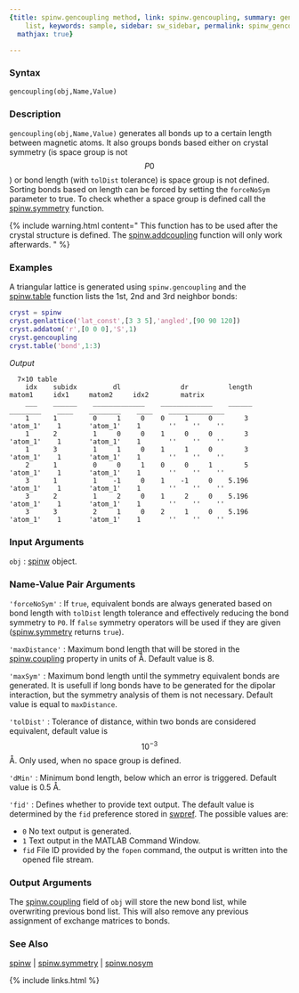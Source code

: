 ```yaml
---
{title: spinw.gencoupling method, link: spinw.gencoupling, summary: generates bond
    list, keywords: sample, sidebar: sw_sidebar, permalink: spinw_gencoupling, folder: spinw,
  mathjax: true}

---
```

 
### Syntax
 
`gencoupling(obj,Name,Value)`
 
### Description
 
`gencoupling(obj,Name,Value)` generates all bonds up to a certain length
between magnetic atoms. It also groups bonds based either on crystal
symmetry (is space group is not $$P0$$) or bond length (with `tolDist`
tolerance) is space group is not defined. Sorting bonds based on length
can be forced by setting the `forceNoSym` parameter to true. To check
whether a space group is defined call the [spinw.symmetry](spinw_symmetry) function.
 
{% include warning.html content=" This function has to be used after the crystal structure is defined.
  The [spinw.addcoupling](spinw_addcoupling) function will only work afterwards. " %}
 
### Examples
 
A triangular lattice is generated using `spinw.gencoupling` and
the [spinw.table](spinw_table) function lists the 1st, 2nd and 3rd neighbor bonds:
 
```matlab
cryst = spinw
cryst.genlattice('lat_const',[3 3 5],'angled',[90 90 120])
cryst.addatom('r',[0 0 0],'S',1)
cryst.gencoupling
cryst.table('bond',1:3)
```
*Output*
```
  7×10 table
    idx    subidx         dl               dr          length     matom1     idx1     matom2     idx2        matrix    
    ___    ______    _____________    _____________    ______    ________    ____    ________    ____    ______________
    1      1         0     1     0    0     1     0        3     'atom_1'    1       'atom_1'    1       ''    ''    ''
    1      2         1     0     0    1     0     0        3     'atom_1'    1       'atom_1'    1       ''    ''    ''
    1      3         1     1     0    1     1     0        3     'atom_1'    1       'atom_1'    1       ''    ''    ''
    2      1         0     0     1    0     0     1        5     'atom_1'    1       'atom_1'    1       ''    ''    ''
    3      1         1    -1     0    1    -1     0    5.196     'atom_1'    1       'atom_1'    1       ''    ''    ''
    3      2         1     2     0    1     2     0    5.196     'atom_1'    1       'atom_1'    1       ''    ''    ''
    3      3         2     1     0    2     1     0    5.196     'atom_1'    1       'atom_1'    1       ''    ''    ''
```
 
 
### Input Arguments
 
`obj`
: [spinw](spinw) object.
 
### Name-Value Pair Arguments
 
`'forceNoSym'`
: If `true`, equivalent bonds are always generated based on
  bond length with `tolDist` length tolerance and effectively reducing
  the bond symmetry to `P0`. If `false` symmetry operators will be used
  if they are given ([spinw.symmetry](spinw_symmetry) returns `true`).
 
`'maxDistance'`
: Maximum bond length that will be stored in the
  [spinw.coupling](spinw_coupling) property in units of Å. Default value is 8.
 
`'maxSym'`
: Maximum bond length until the symmetry equivalent bonds are
  generated. It is usefull if long bonds have to be generated for the
  dipolar interaction, but the symmetry analysis of them is not
  necessary. Default value is equal to `maxDistance`.
 
`'tolDist'`
: Tolerance of distance, within two bonds are considered
  equivalent, default value is $$10^{-3}$$Å. Only used, when no
  space group is defined.
 
`'dMin'`
: Minimum bond length, below which an error is triggered.
  Default value is 0.5 Å.
 
`'fid'`
: Defines whether to provide text output. The default value is determined
  by the `fid` preference stored in [swpref](swpref). The possible values are:
  * `0`   No text output is generated.
  * `1`   Text output in the MATLAB Command Window.
  * `fid` File ID provided by the `fopen` command, the output is written
          into the opened file stream.
 
### Output Arguments
 
The [spinw.coupling](spinw_coupling) field of `obj` will store the new bond list, while
overwriting previous bond list. This will also remove any previous
assignment of exchange matrices to bonds.
 
### See Also
 
[spinw](spinw) \| [spinw.symmetry](spinw_symmetry) \| [spinw.nosym](spinw_nosym)
 

{% include links.html %}
